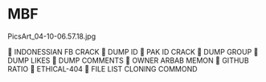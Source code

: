 # MBF
PicsArt_04-10-06.57.18.jpg

💉 INDONESSIAN FB CRACK
💉 DUMP ID 
💉 PAK ID CRACK
💉 DUMP GROUP
💉 DUMP LIKES
💉 DUMP COMMENTS
💉 OWNER ARBAB MEMON 
💉 GITHUB RATIO
💉 ETHICAL-404
💉 FILE LIST CLONING COMMOND
